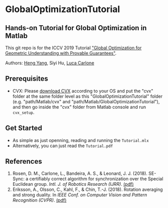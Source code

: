# GlobalOptimizationTutorial
## Hands-on Tutorial for Global Optimization in Matlab

This git repo is for the ICCV 2019 Tutorial ["Global Optimization for Geometric Understanding with Provable Guarantees"](http://globaloptimization-iccv2019.mit.edu).

Authors: [Heng Yang](http://hankyang.mit.edu), Siyi Hu, [Luca Carlone](https://lucacarlone.mit.edu)

## Prerequisites
* CVX: Please [download CVX](http://cvxr.com/cvx/download/) according to your OS and put the "cvx" folder at the same folder level as this "GlobalOptimizationTutorial" folder (e.g. "path/Matlab/cvx" and "path/Matlab/GlobalOptimizationTutorial"), and then go inside the "cvx" folder from Matlab console and run `cvx_setup`.

## Get Started
* As simple as just openning, reading and running the `Tutorial.mlx`
* Alternatively, you can just read the `Tutorial.pdf`

## References
1. Rosen, D. M., Carlone, L., Bandeira, A. S., & Leonard, J. J. (2018). SE-Sync: a certifiably correct algorithm for synchronization over the Special Euclidean group. *Intl. J. of Robotics Research (IJRR)*. [(pdf)](https://arxiv.org/pdf/1612.07386.pdf)
2. Eriksson, A., Olsson, C., Kahl, F., & Chin, T.-J. (2018). Rotation averaging and strong duality. In *IEEE Conf. on Computer Vision and Pattern Recognition (CVPR)*. [(pdf)](https://arxiv.org/pdf/1705.01362.pdf)

